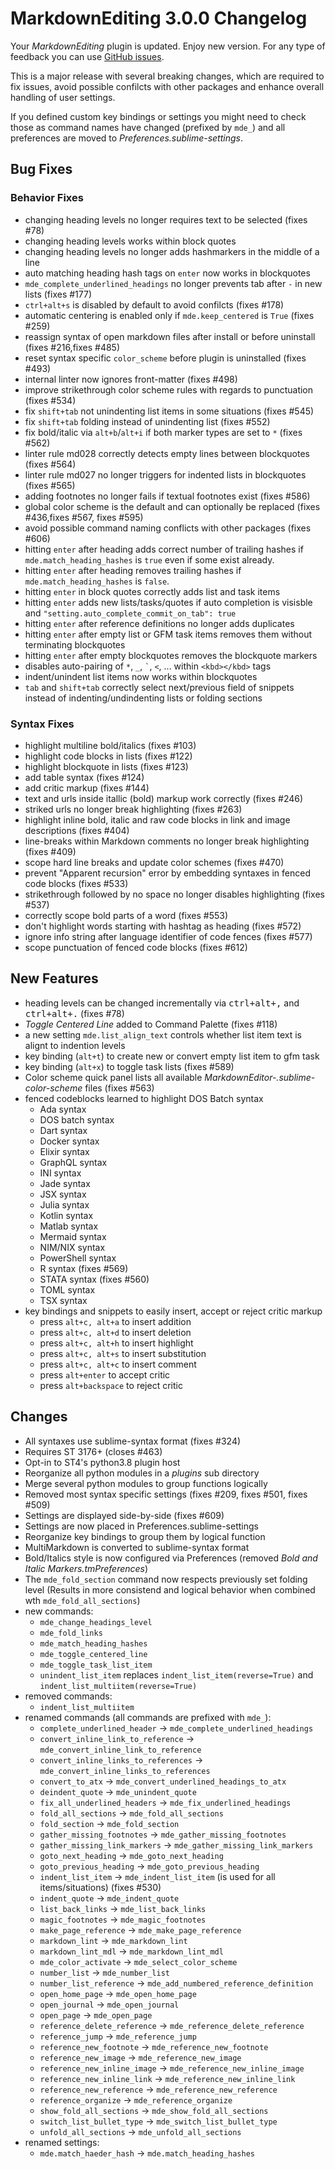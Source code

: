 # MarkdownEditing 3.0.0 Changelog

Your _MarkdownEditing_ plugin is updated. Enjoy new version. For any type of
feedback you can use [GitHub issues][issues].

This is a major release with several breaking changes, which are required to
fix issues, avoid possible confilcts with other packages and enhance overall
handling of user settings.

If you defined custom key bindings or settings you might need to check those
as command names have changed (prefixed by `mde_`) and all preferences are
moved to _Preferences.sublime-settings_.

## Bug Fixes

### Behavior Fixes

* changing heading levels no longer requires text to be selected (fixes #78)
* changing heading levels works within block quotes
* changing heading levels no longer adds hashmarkers in the middle of a line
* auto matching heading hash tags on `enter` now works in blockquotes
* `mde_complete_underlined_headings` no longer prevents tab after `-` in new lists (fixes #177)
* `ctrl+alt+s` is disabled by default to avoid confilcts (fixes #178)
* automatic centering is enabled only if `mde.keep_centered` is `True` (fixes #259)
* reassign syntax of open markdown files after install or before uninstall (fixes #216,fixes #485)
* reset syntax specific `color_scheme` before plugin is uninstalled (fixes #493)
* internal linter now ignores front-matter (fixes #498)
* improve strikethrough color scheme rules with regards to punctuation (fixes #534)
* fix `shift+tab` not unindenting list items in some situations (fixes #545)
* fix `shift+tab` folding instead of unindenting list (fixes #552)
* fix bold/italic via `alt+b`/`alt+i` if both marker types are set to `*` (fixes #562)
* linter rule md028 correctly detects empty lines between blockquotes (fixes #564)
* linter rule md027 no longer triggers for indented lists in blockquotes (fixes #565)
* adding footnotes no longer fails if textual footnotes exist (fixes #586)
* global color scheme is the default and can optionally be replaced (fixes #436,fixes #567, fixes #595)
* avoid possible command naming conflicts with other packages (fixes #606)
* hitting `enter` after heading adds correct number of trailing hashes
  if `mde.match_heading_hashes` is `true` even if some exist already.
* hitting `enter` after heading removes trailing hashes
  if `mde.match_heading_hashes` is `false`.
* hitting `enter` in block quotes correctly adds list and task items
* hitting `enter` adds new lists/tasks/quotes if auto completion is visisble and
  `"setting.auto_complete_commit_on_tab": true`
* hitting `enter` after reference definitions no longer adds duplicates
* hitting `enter` after empty list or GFM task items removes them without terminating blockquotes
* hitting `enter` after empty blockquotes removes the blockquote markers
* disables auto-pairing of `*`, `_`, `` ` ``, `<`, ... within `<kbd></kbd>` tags
* indent/unindent list items now works within blockquotes
* `tab` and `shift+tab` correctly select next/previous field of snippets
  instead of indenting/undindenting lists or folding sections

### Syntax Fixes

* highlight multiline bold/italics (fixes #103)
* highlight code blocks in lists (fixes #122)
* highlight blockquote in lists (fixes #123)
* add table syntax (fixes #124)
* add critic markup (fixes #144)
* text and urls inside itallic (bold) markup work correctly (fixes #246)
* striked urls no longer break highlighting (fixes #263)
* highlight inline bold, italic and raw code blocks in link and image descriptions (fixes #404)
* line-breaks within Markdown comments no longer break highlighting (fixes #409)
* scope hard line breaks and update color schemes (fixes #470)
* prevent "Apparent recursion" error by embedding syntaxes in fenced code blocks (fixes #533)
* strikethrough followed by no space no longer disables highlighting (fixes #537)
* correctly scope bold parts of a word (fixes #553)
* don't highlight words starting with hashtag as heading (fixes #572)
* ignore info string after language identifier of code fences (fixes #577)
* scope punctuation of fenced code blocks (fixes #612)

## New Features

* heading levels can be changed incrementally via <kbd>ctrl+alt+,</kbd> and <kbd>ctrl+alt+.</kbd> (fixes #78)
* _Toggle Centered Line_ added to Command Palette (fixes #118)
* a new setting `mde.list_align_text` controls whether list item text is alignt to indention levels
* key binding (`alt+t`) to create new or convert empty list item to gfm task
* key binding (`alt+x`) to toggle task lists (fixes #589)
* Color scheme quick panel lists all available _MarkdownEditor-<name>.sublime-color-scheme_ files (fixes #563)
* fenced codeblocks learned to highlight DOS Batch syntax
  - Ada syntax
  - DOS batch syntax
  - Dart syntax
  - Docker syntax
  - Elixir syntax
  - GraphQL syntax
  - INI syntax
  - Jade syntax
  - JSX syntax
  - Julia syntax
  - Kotlin syntax
  - Matlab syntax
  - Mermaid syntax
  - NIM/NIX syntax
  - PowerShell syntax
  - R syntax (fixes #569)
  - STATA syntax (fixes #560)
  - TOML syntax
  - TSX syntax
* key bindings and snippets to easily insert, accept or reject critic markup
  - press `alt+c, alt+a` to insert addition
  - press `alt+c, alt+d` to insert deletion
  - press `alt+c, alt+h` to insert highlight
  - press `alt+c, alt+s` to insert substitution
  - press `alt+c, alt+c` to insert comment
  - press `alt+enter` to accept critic
  - press `alt+backspace` to reject critic

## Changes

* All syntaxes use sublime-syntax format (fixes #324)
* Requires ST 3176+ (closes #463)
* Opt-in to ST4's python3.8 plugin host
* Reorganize all python modules in a _plugins_ sub directory
* Merge several python modules to group functions logically
* Removed most syntax specific settings (fixes #209, fixes #501, fixes #509)
* Settings are displayed side-by-side (fixes #609)
* Settings are now placed in Preferences.sublime-settings
* Reorganize key bindings to group them by logical function
* MultiMarkdown is converted to sublime-syntax format
* Bold/Italics style is now configured via Preferences
  (removed _Bold and Italic Markers.tmPreferences_)
* The `mde_fold_section` command now respects previously set folding level
  (Results in more consistend and logical behavior when combined wth `mde_fold_all_sections`)
* new commands:
  - `mde_change_headings_level`
  - `mde_fold_links`
  - `mde_match_heading_hashes`
  - `mde_toggle_centered_line`
  - `mde_toggle_task_list_item`
  - `unindent_list_item` replaces `indent_list_item(reverse=True)` and `indent_list_multiitem(reverse=True)`
* removed commands:
  - `indent_list_multiitem`
* renamed commands (all commands are prefixed with `mde_`):
  - `complete_underlined_header` -> `mde_complete_underlined_headings`
  - `convert_inline_link_to_reference` -> `mde_convert_inline_link_to_reference`
  - `convert_inline_links_to_references` -> `mde_convert_inline_links_to_references`
  - `convert_to_atx` -> `mde_convert_underlined_headings_to_atx`
  - `deindent_quote` -> `mde_unindent_quote`
  - `fix_all_underlined_headers` -> `mde_fix_underlined_headings`
  - `fold_all_sections` -> `mde_fold_all_sections`
  - `fold_section` -> `mde_fold_section`
  - `gather_missing_footnotes` -> `mde_gather_missing_footnotes`
  - `gather_missing_link_markers` -> `mde_gather_missing_link_markers`
  - `goto_next_heading` -> `mde_goto_next_heading`
  - `goto_previous_heading` -> `mde_goto_previous_heading`
  - `indent_list_item` -> `mde_indent_list_item` (is used for all items/situations) (fixes #530)
  - `indent_quote` -> `mde_indent_quote`
  - `list_back_links` -> `mde_list_back_links`
  - `magic_footnotes` -> `mde_magic_footnotes`
  - `make_page_reference` -> `mde_make_page_reference`
  - `markdown_lint` -> `mde_markdown_lint`
  - `markdown_lint_mdl` -> `mde_markdown_lint_mdl`
  - `mde_color_activate` -> `mde_select_color_scheme`
  - `number_list` -> `mde_number_list`
  - `number_list_reference` -> `mde_add_numbered_reference_definition`
  - `open_home_page` -> `mde_open_home_page`
  - `open_journal` -> `mde_open_journal`
  - `open_page` -> `mde_open_page`
  - `reference_delete_reference` -> `mde_reference_delete_reference`
  - `reference_jump` -> `mde_reference_jump`
  - `reference_new_footnote` -> `mde_reference_new_footnote`
  - `reference_new_image` -> `mde_reference_new_image`
  - `reference_new_inline_image` -> `mde_reference_new_inline_image`
  - `reference_new_inline_link` -> `mde_reference_new_inline_link`
  - `reference_new_reference` -> `mde_reference_new_reference`
  - `reference_organize` -> `mde_reference_organize`
  - `show_fold_all_sections` -> `mde_show_fold_all_sections`
  - `switch_list_bullet_type` -> `mde_switch_list_bullet_type`
  - `unfold_all_sections` -> `mde_unfold_all_sections`
* renamed settings:
  - `mde.match_haeder_hash` -> `mde.match_heading_hashes`

[issues]: https://github.com/SublimeText-Markdown/MarkdownEditing/issues
